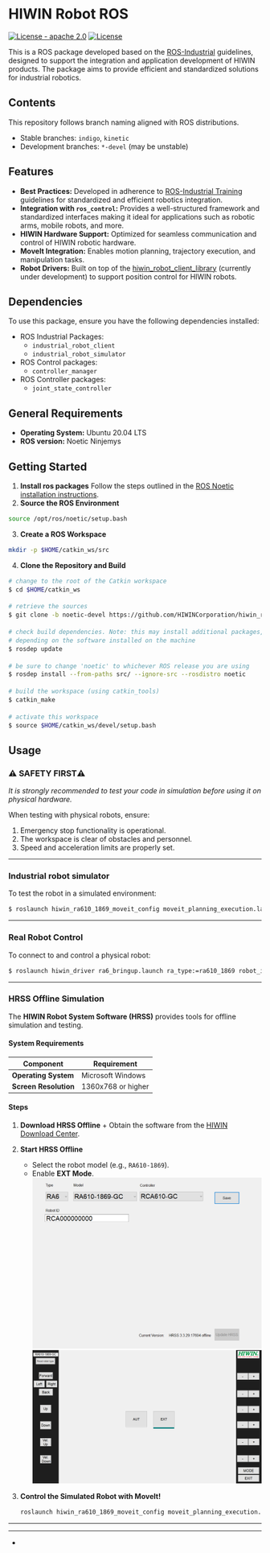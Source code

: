 # HIWIN Robot ROS

[![License - apache 2.0](https://img.shields.io/:license-Apache%202.0-yellowgreen.svg)](https://opensource.org/licenses/Apache-2.0)
[![License](https://img.shields.io/badge/License-BSD%203--Clause-blue.svg)](https://opensource.org/licenses/BSD-3-Clause)

This is a ROS package developed based on the [ROS-Industrial](http://wiki.ros.org/Industrial) guidelines, designed to support the integration and application development of HIWIN products. The package aims to provide efficient and standardized solutions for industrial robotics.

## Contents
This repository follows branch naming aligned with ROS distributions.
- Stable branches: `indigo`, `kinetic`
- Development branches: `*-devel` (may be unstable)

## Features
- **Best Practices:** Developed in adherence to [ROS-Industrial Training](https://wiki.ros.org/Industrial/Tutorials) guidelines for standardized and efficient robotics integration.
- **Integration with `ros_control`:** Provides a well-structured framework and standardized interfaces making it ideal for applications such as robotic arms, mobile robots, and more.
- **HIWIN Hardware Support:** Optimized for seamless communication and control of HIWIN robotic hardware.
- **MoveIt Integration:** Enables motion planning, trajectory execution, and manipulation tasks.
- **Robot Drivers:** Built on top of the [hiwin_robot_client_library](https://github.com/HIWINCorporation/hiwin_robot_client_library) (currently under development) to support position control for HIWIN robots.

## Dependencies 
To use this package, ensure you have the following dependencies installed:
- ROS Industrial Packages:
  - `industrial_robot_client`
  - `industrial_robot_simulator`
- ROS Control packages:
  - `controller_manager`
- ROS Controller packages:
  - `joint_state_controller`

## General Requirements
- **Operating System:** Ubuntu 20.04 LTS
- **ROS version:** Noetic Ninjemys

## Getting Started
1. **Install ros packages**
Follow the steps outlined in the [ROS Noetic installation instructions](https://wiki.ros.org/noetic/Installation).
2. **Source the ROS Environment**
```bash
source /opt/ros/noetic/setup.bash
```
3. **Create a ROS Workspace**
```bash
mkdir -p $HOME/catkin_ws/src
```
4. **Clone the Repository and Build**
```bash
# change to the root of the Catkin workspace
$ cd $HOME/catkin_ws

# retrieve the sources
$ git clone -b noetic-devel https://github.com/HIWINCorporation/hiwin_ros.git src/

# check build dependencies. Note: this may install additional packages,
# depending on the software installed on the machine
$ rosdep update

# be sure to change 'noetic' to whichever ROS release you are using
$ rosdep install --from-paths src/ --ignore-src --rosdistro noetic

# build the workspace (using catkin_tools)
$ catkin_make

# activate this workspace
$ source $HOME/catkin_ws/devel/setup.bash
```

## Usage
### :warning: **SAFETY FIRST**:warning:
*It is strongly recommended to test your code in simulation before using it on physical hardware.*

When testing with physical robots, ensure:
1. Emergency stop functionality is operational.
2. The workspace is clear of obstacles and personnel.
3. Speed and acceleration limits are properly set.

---

### Industrial robot simulator
To test the robot in a simulated environment:
```bash
$ roslaunch hiwin_ra610_1869_moveit_config moveit_planning_execution.launch sim:=true
```

---

### Real Robot Control
To connect to and control a physical robot:
```bash
$ roslaunch hiwin_driver ra6_bringup.launch ra_type:=ra610_1869 robot_ip:=<robot ip>
```

---

### HRSS Offline Simulation
The **HIWIN Robot System Software (HRSS)** provides tools for offline simulation and testing.

#### System Requirements
| **Component**        | **Requirement**          |
|-----------------------|--------------------------|
| **Operating System**  | Microsoft Windows        |
| **Screen Resolution** | 1360x768 or higher       |

#### Steps
1. **Download HRSS Offline**  +
   Obtain the software from the [HIWIN Download Center](https://www.hiwinsupport.com/download_center.aspx?pid=MAR).

2. **Start HRSS Offline**  
   - Select the robot model (e.g., `RA610-1869`).
   - Enable **EXT Mode**.
     ![HRSS Start](doc/images/hrss_offline_start.png)
     ![Remote Mode](doc/images/remote_mode.png)

3. **Control the Simulated Robot with MoveIt!**  
   ```bash
   roslaunch hiwin_ra610_1869_moveit_config moveit_planning_execution.launch sim:=false robot_ip:=<workstation ip>
   ```

---
----
-